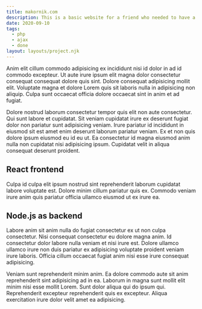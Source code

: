```yaml
---
title: makornik.com
description: This is a basic website for a friend who needed to have a personal website with a dynamic form. I used PHP and Ajax to achieve this very short project.
date: 2020-09-10
tags:
  - php
  - ajax
  - done
layout: layouts/project.njk
---
```


Anim elit cillum commodo adipisicing ex incididunt nisi id dolor in ad id commodo excepteur. Ut aute irure ipsum elit magna dolor consectetur consequat consequat dolore quis sint. Dolore consequat adipisicing mollit elit. Voluptate magna et dolore Lorem quis sit laboris nulla in adipisicing non aliquip. Culpa sunt occaecat officia dolore occaecat sint in anim et ad fugiat.

Dolore nostrud laborum consectetur tempor quis elit non aute consectetur. Qui sunt labore et cupidatat. Sit veniam cupidatat irure ex deserunt fugiat dolor non pariatur sunt adipisicing veniam. Irure pariatur id incididunt in eiusmod sit est amet enim deserunt laborum pariatur veniam. Ex et non quis dolore ipsum eiusmod eu id eu ut. Ea consectetur id magna eiusmod anim nulla non cupidatat nisi adipisicing ipsum. Cupidatat velit in aliqua consequat deserunt proident.

## React frontend

Culpa id culpa elit ipsum nostrud sint reprehenderit laborum cupidatat labore voluptate est. Dolore minim cillum pariatur quis ex. Commodo veniam irure anim quis pariatur officia ullamco eiusmod ut ex irure ea.

## Node.js as backend

Labore anim sit anim nulla do fugiat consectetur ex ut non culpa consectetur. Nisi consequat consectetur eu dolore magna anim. Id consectetur dolor labore nulla veniam et nisi irure est. Dolore ullamco ullamco irure non duis pariatur ex adipisicing voluptate proident veniam irure laboris. Officia cillum occaecat fugiat anim nisi esse irure consequat adipisicing.

Veniam sunt reprehenderit minim anim. Ea dolore commodo aute sit anim reprehenderit sint adipisicing ad in ea. Laborum in magna sunt mollit elit minim nisi esse mollit Lorem. Sunt dolor aliqua qui do ipsum qui. Reprehenderit excepteur reprehenderit quis ex excepteur. Aliqua exercitation irure dolor velit amet ea adipisicing.
